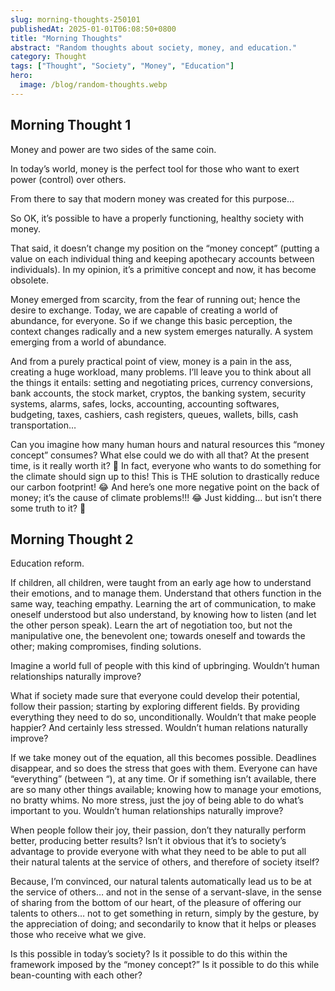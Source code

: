 ```yaml
---
slug: morning-thoughts-250101
publishedAt: 2025-01-01T06:08:50+0800
title: "Morning Thoughts"
abstract: "Random thoughts about society, money, and education."
category: Thought
tags: ["Thought", "Society", "Money", "Education"]
hero:
  image: /blog/random-thoughts.webp
---
```



## Morning Thought 1

Money and power are two sides of the same coin.

In today’s world, money is the perfect tool for those who want to exert power (control) over others.

From there to say that modern money was created for this purpose…

So OK, it’s possible to have a properly functioning, healthy society with money.

That said, it doesn’t change my position on the “money concept” (putting a value on each individual thing and keeping apothecary accounts between individuals).
In my opinion, it’s a primitive concept and now, it has become obsolete.

Money emerged from scarcity, from the fear of running out; hence the desire to exchange. Today, we are capable of creating a world of abundance, for everyone. So if we change this basic perception, the context changes radically and a new system emerges naturally. A system emerging from a world of abundance.

And from a purely practical point of view, money is a pain in the ass, creating a huge workload, many problems. I’ll leave you to think about all the things it entails: setting and negotiating prices, currency conversions, bank accounts, the stock market, cryptos, the banking system, security systems, alarms, safes, locks, accounting, accounting softwares, budgeting, taxes, cashiers, cash registers, queues, wallets, bills, cash transportation…

Can you imagine how many human hours and natural resources this “money concept” consumes? What else could we do with all that? At the present time, is it really worth it? 🤔 In fact, everyone who wants to do something for the climate should sign up to this! This is THE solution to drastically reduce our carbon footprint! 😂 And here’s one more negative point on the back of money; it’s the cause of climate problems!!! 😂 Just kidding… but isn’t there some truth to it? 🤔


## Morning Thought 2

Education reform.

If children, all children, were taught from an early age how to understand their emotions, and to manage them. Understand that others function in the same way, teaching empathy. Learning the art of communication, to make oneself understood but also understand, by knowing how to listen (and let the other person speak). Learn the art of negotiation too, but not the manipulative one, the benevolent one; towards oneself and towards the other; making compromises, finding solutions.

Imagine a world full of people with this kind of upbringing. Wouldn’t human relationships naturally improve?

What if society made sure that everyone could develop their potential, follow their passion; starting by exploring different fields. By providing everything they need to do so, unconditionally. Wouldn’t that make people happier? And certainly less stressed. Wouldn’t human relations naturally improve?

If we take money out of the equation, all this becomes possible. Deadlines disappear, and so does the stress that goes with them. Everyone can have “everything” (between “), at any time. Or if something isn’t available, there are so many other things available; knowing how to manage your emotions, no bratty whims. No more stress, just the joy of being able to do what’s important to you. Wouldn’t human relationships naturally improve?

When people follow their joy, their passion, don’t they naturally perform better, producing better results? Isn’t it obvious that it’s to society’s advantage to provide everyone with what they need to be able to put all their natural talents at the service of others, and therefore of society itself?

Because, I’m convinced, our natural talents automatically lead us to be at the service of others… and not in the sense of a servant-slave, in the sense of sharing from the bottom of our heart, of the pleasure of offering our talents to others… not to get something in return, simply by the gesture, by the appreciation of doing; and secondarily to know that it helps or pleases those who receive what we give.

Is this possible in today’s society? Is it possible to do this within the framework imposed by the “money concept?” Is it possible to do this while bean-counting with each other?
